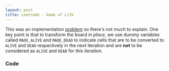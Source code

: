 ```yaml
---
layout: post
title: Leetcode - Game of Life
---
```


This was an implementation [problem](https://leetcode.com/problems/game-of-life/) so there's not much to explain. One key point is that to transform the board *in place*, we use dummy variables called `MADE_ALIVE` and `MADE_DEAD` to indicate cells that are to be converted to `ALIVE` and `DEAD` respectively in the next iteration and are __not__ to be considered as `ALIVE` and `DEAD` for *this* iteration.

### Code
<script src="https://gist.github.com/adijo/108b9b861ceb16d20210daef6200a14b.js"></script>